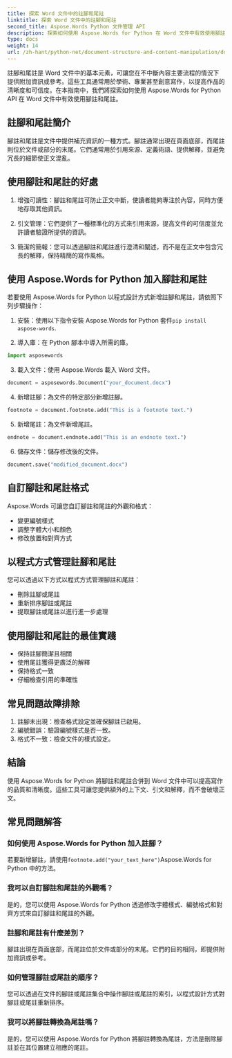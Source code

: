 ```yaml
---
title: 探索 Word 文件中的註腳和尾註
linktitle: 探索 Word 文件中的註腳和尾註
second_title: Aspose.Words Python 文件管理 API
description: 探索如何使用 Aspose.Words for Python 在 Word 文件中有效使用腳註和尾註。學習以程式設計方式新增、自訂和管理這些元素。
type: docs
weight: 14
url: /zh-hant/python-net/document-structure-and-content-manipulation/document-footnotes-endnotes/
---
```


註腳和尾註是 Word 文件中的基本元素，可讓您在不中斷內容主要流程的情況下提供附加資訊或參考。這些工具通常用於學術、專業甚至創意寫作，以提高作品的清晰度和可信度。在本指南中，我們將探索如何使用 Aspose.Words for Python API 在 Word 文件中有效使用腳註和尾註。

## 註腳和尾註簡介

腳註和尾註是文件中提供補充資訊的一種方式。腳註通常出現在頁面底部，而尾註則位於文件或部分的末尾。它們通常用於引用來源、定義術語、提供解釋，並避免冗長的細節使正文混亂。

## 使用腳註和尾註的好處

1. 增強可讀性：腳註和尾註可防止正文中斷，使讀者能夠專注於內容，同時方便地存取其他資訊。

2. 引文管理：它們提供了一種標準化的方式來引用來源，提高文件的可信度並允許讀者驗證所提供的資訊。

3. 簡潔的簡報：您可以透過腳註和尾註進行澄清和闡述，而不是在正文中包含冗長的解釋，保持精簡的寫作風格。

## 使用 Aspose.Words for Python 加入腳註和尾註

若要使用 Aspose.Words for Python 以程式設計方式新增註腳和尾註，請依照下列步驟操作：

1. 安裝：使用以下指令安裝 Aspose.Words for Python 套件`pip install aspose-words`.

2. 導入庫：在 Python 腳本中導入所需的庫。
```python
import asposewords
```

3. 載入文件：使用 Aspose.Words 載入 Word 文件。
```python
document = asposewords.Document("your_document.docx")
```

4. 新增註腳：為文件的特定部分新增註腳。
```python
footnote = document.footnote.add("This is a footnote text.")
```

5. 新增尾註：為文件新增尾註。
```python
endnote = document.endnote.add("This is an endnote text.")
```

6. 儲存文件：儲存修改後的文件。
```python
document.save("modified_document.docx")
```

## 自訂腳註和尾註格式

Aspose.Words 可讓您自訂腳註和尾註的外觀和格式：

- 變更編號樣式
- 調整字體大小和顏色
- 修改放置和對齊方式

## 以程式方式管理註腳和尾註

您可以透過以下方式以程式方式管理腳註和尾註：

- 刪除註腳或尾註
- 重新排序腳註或尾註
- 提取腳註或尾註以進行進一步處理

## 使用腳註和尾註的最佳實踐

- 保持註腳簡潔且相關
- 使用尾註獲得更廣泛的解釋
- 保持格式一致
- 仔細檢查引用的準確性

## 常見問題故障排除

1. 註腳未出現：檢查格式設定並確保腳註已啟用。
2. 編號錯誤：驗證編號樣式是否一致。
3. 格式不一致：檢查文件的樣式設定。

## 結論

使用 Aspose.Words for Python 將腳註和尾註合併到 Word 文件中可以提高寫作的品質和清晰度。這些工具可讓您提供額外的上下文、引文和解釋，而不會破壞正文。

## 常見問題解答

### 如何使用 Aspose.Words for Python 加入註腳？

若要新增腳註，請使用`footnote.add("your_text_here")`Aspose.Words for Python 中的方法。

### 我可以自訂腳註和尾註的外觀嗎？

是的，您可以使用 Aspose.Words for Python 透過修改字體樣式、編號格式和對齊方式來自訂腳註和尾註的外觀。

### 註腳和尾註有什麼差別？

腳註出現在頁面底部，而尾註位於文件或部分的末尾。它們的目的相同，即提供附加資訊或參考。

### 如何管理腳註或尾註的順序？

您可以透過在文件的腳註或尾註集合中操作腳註或尾註的索引，以程式設計方式對腳註或尾註重新排序。

### 我可以將腳註轉換為尾註嗎？

是的，您可以使用 Aspose.Words for Python 將腳註轉換為尾註，方法是刪除腳註並在其位置建立相應的尾註。